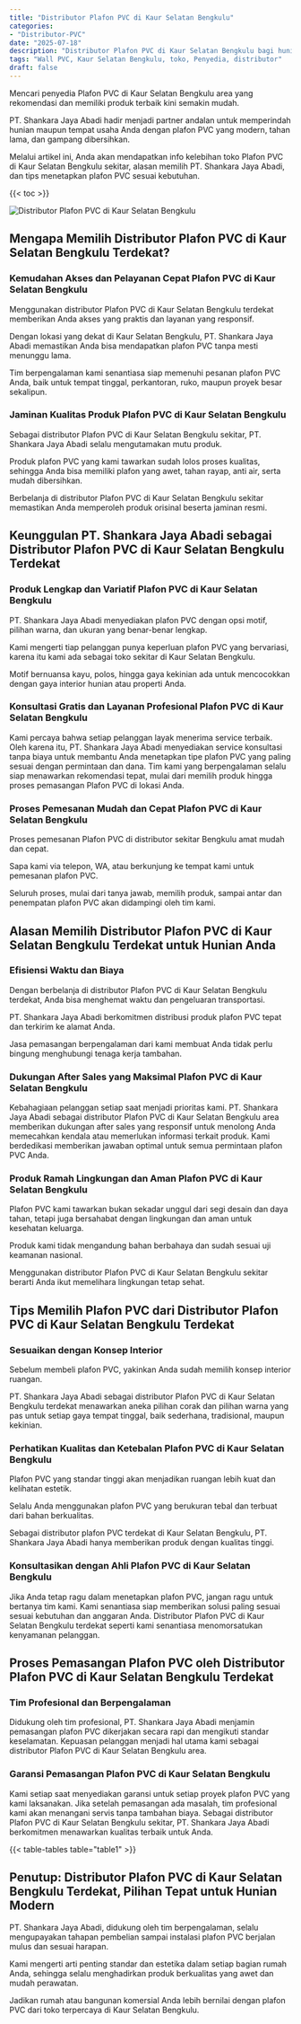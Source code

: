 ```yaml
---
title: "Distributor Plafon PVC di Kaur Selatan Bengkulu"
categories: 
- "Distributor-PVC"
date: "2025-07-18"
description: "Distributor Plafon PVC di Kaur Selatan Bengkulu bagi hunian, office, dan ritel. Produk berkualitas, pilihan motif, pilihan warna elegan, beserta layanan penempatan oleh teknisi profesional serta jaminan resmi!|Jasa penyediaan Plafon PVC di Kaur Selatan Bengkulu untuk keperluan hunian, perkantoran, maupun ritel, beserta panel unggulan dan instalasi oleh teknisi profesional dan garansi resmi.|Pilihan Plafon PVC di Kaur Selatan Bengkulu yang andal untuk rumah, office, dan gerai, dengan produk berkualitas dan instalasi dikerjakan oleh teknisi berpengalaman dan kepastian resmi.|Penjualan Plafon PVC di Kaur Selatan Bengkulu untuk hunian, kantor, dan ritel, dengan produk unggulan dan penempatan oleh teknisi profesional, dilengkapi beserta garansi resmi.}"
tags: "Wall PVC, Kaur Selatan Bengkulu, toko, Penyedia, distributor"
draft: false
---
```


Mencari penyedia Plafon PVC di Kaur Selatan Bengkulu area yang rekomendasi dan memiliki produk terbaik kini semakin mudah.

PT. Shankara Jaya Abadi hadir menjadi partner andalan untuk memperindah hunian maupun tempat usaha Anda dengan plafon PVC yang modern, tahan lama, dan gampang dibersihkan.

Melalui artikel ini, Anda akan mendapatkan info kelebihan toko Plafon PVC di Kaur Selatan Bengkulu sekitar, alasan memilih PT. Shankara Jaya Abadi, dan tips menetapkan plafon PVC sesuai kebutuhan.

{{< toc >}}

![Distributor Plafon PVC di Kaur Selatan Bengkulu](/images/Distributor-PVC/Distributor-Plafon-PVC-di-Kaur-Selatan-Bengkulu.png)


## Mengapa Memilih Distributor Plafon PVC di Kaur Selatan Bengkulu Terdekat?

### Kemudahan Akses dan Pelayanan Cepat Plafon PVC di Kaur Selatan Bengkulu

Menggunakan distributor Plafon PVC di Kaur Selatan Bengkulu terdekat memberikan Anda akses yang praktis dan layanan yang responsif.

Dengan lokasi yang dekat di Kaur Selatan Bengkulu, PT. Shankara Jaya Abadi memastikan Anda bisa mendapatkan plafon PVC tanpa mesti menunggu lama.

Tim berpengalaman kami senantiasa siap memenuhi pesanan plafon PVC Anda, baik untuk tempat tinggal, perkantoran, ruko, maupun proyek besar sekalipun.

### Jaminan Kualitas Produk Plafon PVC di Kaur Selatan Bengkulu

Sebagai distributor Plafon PVC di Kaur Selatan Bengkulu sekitar, PT. Shankara Jaya Abadi selalu mengutamakan mutu produk.

Produk plafon PVC yang kami tawarkan sudah lolos proses kualitas, sehingga Anda bisa memiliki plafon yang awet, tahan rayap, anti air, serta mudah dibersihkan.

Berbelanja di distributor Plafon PVC di Kaur Selatan Bengkulu sekitar memastikan Anda memperoleh produk orisinal beserta jaminan resmi.

## Keunggulan PT. Shankara Jaya Abadi sebagai Distributor Plafon PVC di Kaur Selatan Bengkulu Terdekat

### Produk Lengkap dan Variatif Plafon PVC di Kaur Selatan Bengkulu

PT. Shankara Jaya Abadi menyediakan plafon PVC dengan opsi motif, pilihan warna, dan ukuran yang benar-benar lengkap.

Kami mengerti tiap pelanggan punya keperluan plafon PVC yang bervariasi, karena itu kami ada sebagai toko sekitar di Kaur Selatan Bengkulu.

Motif bernuansa kayu, polos, hingga gaya kekinian ada untuk mencocokkan dengan gaya interior hunian atau properti Anda.

### Konsultasi Gratis dan Layanan Profesional Plafon PVC di Kaur Selatan Bengkulu

Kami percaya bahwa setiap pelanggan layak menerima service terbaik. Oleh karena itu, PT. Shankara Jaya Abadi menyediakan service konsultasi tanpa biaya untuk membantu Anda menetapkan tipe plafon PVC yang paling sesuai dengan permintaan dan dana. Tim kami yang berpengalaman selalu siap menawarkan rekomendasi tepat, mulai dari memilih produk hingga proses pemasangan Plafon PVC di lokasi Anda.

### Proses Pemesanan Mudah dan Cepat Plafon PVC di Kaur Selatan Bengkulu

Proses pemesanan Plafon PVC di distributor sekitar Bengkulu amat mudah dan cepat.

Sapa kami via telepon, WA, atau berkunjung ke tempat kami untuk pemesanan plafon PVC.

Seluruh proses, mulai dari tanya jawab, memilih produk, sampai antar dan penempatan plafon PVC akan didampingi oleh tim kami.

## Alasan Memilih Distributor Plafon PVC di Kaur Selatan Bengkulu Terdekat untuk Hunian Anda

### Efisiensi Waktu dan Biaya

Dengan berbelanja di distributor Plafon PVC di Kaur Selatan Bengkulu terdekat, Anda bisa menghemat waktu dan pengeluaran transportasi.

PT. Shankara Jaya Abadi berkomitmen distribusi produk plafon PVC tepat dan terkirim ke alamat Anda.

Jasa pemasangan berpengalaman dari kami membuat Anda tidak perlu bingung menghubungi tenaga kerja tambahan.

### Dukungan After Sales yang Maksimal Plafon PVC di Kaur Selatan Bengkulu

Kebahagiaan pelanggan setiap saat menjadi prioritas kami. PT. Shankara Jaya Abadi sebagai distributor Plafon PVC di Kaur Selatan Bengkulu area memberikan dukungan after sales yang responsif untuk menolong Anda memecahkan kendala atau memerlukan informasi terkait produk. Kami berdedikasi memberikan jawaban optimal untuk semua permintaan plafon PVC Anda.

### Produk Ramah Lingkungan dan Aman Plafon PVC di Kaur Selatan Bengkulu

Plafon PVC kami tawarkan bukan sekadar unggul dari segi desain dan daya tahan, tetapi juga bersahabat dengan lingkungan dan aman untuk kesehatan keluarga.

Produk kami tidak mengandung bahan berbahaya dan sudah sesuai uji keamanan nasional.

Menggunakan distributor Plafon PVC di Kaur Selatan Bengkulu sekitar berarti Anda ikut memelihara lingkungan tetap sehat.

## Tips Memilih Plafon PVC dari Distributor Plafon PVC di Kaur Selatan Bengkulu Terdekat

### Sesuaikan dengan Konsep Interior

Sebelum membeli plafon PVC, yakinkan Anda sudah memilih konsep interior ruangan.

PT. Shankara Jaya Abadi sebagai distributor Plafon PVC di Kaur Selatan Bengkulu terdekat menawarkan aneka pilihan corak dan pilihan warna yang pas untuk setiap gaya tempat tinggal, baik sederhana, tradisional, maupun kekinian.

### Perhatikan Kualitas dan Ketebalan Plafon PVC di Kaur Selatan Bengkulu

Plafon PVC yang standar tinggi akan menjadikan ruangan lebih kuat dan kelihatan estetik.

Selalu Anda menggunakan plafon PVC yang berukuran tebal dan terbuat dari bahan berkualitas.

Sebagai distributor plafon PVC terdekat di Kaur Selatan Bengkulu, PT. Shankara Jaya Abadi hanya memberikan produk dengan kualitas tinggi.

### Konsultasikan dengan Ahli Plafon PVC di Kaur Selatan Bengkulu

Jika Anda tetap ragu dalam menetapkan plafon PVC, jangan ragu untuk bertanya tim kami. Kami senantiasa siap memberikan solusi paling sesuai sesuai kebutuhan dan anggaran Anda. Distributor Plafon PVC di Kaur Selatan Bengkulu terdekat seperti kami senantiasa menomorsatukan kenyamanan pelanggan.

## Proses Pemasangan Plafon PVC oleh Distributor Plafon PVC di Kaur Selatan Bengkulu Terdekat

### Tim Profesional dan Berpengalaman

Didukung oleh tim profesional, PT. Shankara Jaya Abadi menjamin pemasangan plafon PVC dikerjakan secara rapi dan mengikuti standar keselamatan. Kepuasan pelanggan menjadi hal utama kami sebagai distributor Plafon PVC di Kaur Selatan Bengkulu area.

### Garansi Pemasangan Plafon PVC di Kaur Selatan Bengkulu

Kami setiap saat menyediakan garansi untuk setiap proyek plafon PVC yang kami laksanakan. Jika setelah pemasangan ada masalah, tim profesional kami akan menangani servis tanpa tambahan biaya. Sebagai distributor Plafon PVC di Kaur Selatan Bengkulu sekitar, PT. Shankara Jaya Abadi berkomitmen menawarkan kualitas terbaik untuk Anda.

{{< table-tables table="table1" >}}

## Penutup: Distributor Plafon PVC di Kaur Selatan Bengkulu Terdekat, Pilihan Tepat untuk Hunian Modern

PT. Shankara Jaya Abadi, didukung oleh tim berpengalaman, selalu mengupayakan tahapan pembelian sampai instalasi plafon PVC berjalan mulus dan sesuai harapan.

Kami mengerti arti penting standar dan estetika dalam setiap bagian rumah Anda, sehingga selalu menghadirkan produk berkualitas yang awet dan mudah perawatan.

Jadikan rumah atau bangunan komersial Anda lebih bernilai dengan plafon PVC dari toko terpercaya di Kaur Selatan Bengkulu.